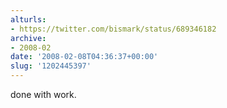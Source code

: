 ```yaml
---
alturls:
- https://twitter.com/bismark/status/689346182
archive:
- 2008-02
date: '2008-02-08T04:36:37+00:00'
slug: '1202445397'
---
```


done with work.

